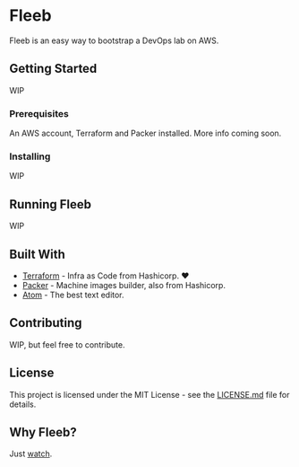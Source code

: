 # Fleeb

Fleeb is an easy way to bootstrap a DevOps lab on AWS.

## Getting Started

WIP

### Prerequisites

An AWS account, Terraform and Packer installed. More info coming soon.


### Installing

WIP

## Running Fleeb

WIP

## Built With

* [Terraform](https://www.terraform.io/) - Infra as Code from Hashicorp. ❤️
* [Packer](https://www.packer.io/) - Machine images builder, also from Hashicorp.
* [Atom](https://atom.io/) - The best text editor.

## Contributing

WIP, but feel free to contribute.

## License

This project is licensed under the MIT License - see the [LICENSE.md](LICENSE.md) file for details.

## Why Fleeb?

Just [watch](https://www.youtube.com/watch?v=eMJk4y9NGvE).
